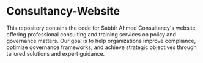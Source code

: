 # Consultancy-Website
This repository contains the code for Sabbir Ahmed Consultancy's website, offering professional consulting and training services on policy and governance matters. Our goal is to help organizations improve compliance, optimize governance frameworks, and achieve strategic objectives through tailored solutions and expert guidance.
